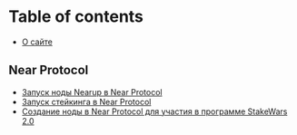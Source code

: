 # Table of contents

* [О сайте](README.md)

## Near Protocol

* [Запуск ноды Nearup в Near Protocol](near-protocol/nearup.md)
* [Запуск стейкинга в Near Protocol](near-protocol/staking.md)
* [Создание ноды в Near Protocol для участия в программе StakeWars 2.0](near-protocol/stakewars.md)

